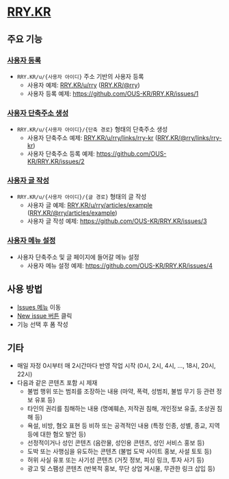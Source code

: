 # [RRY.KR](https://rry.kr)

## 주요 기능

### [사용자 등록](https://github.com/OUS-KR/RRY.KR/issues/new?template=01-user-register-by-issue.yml)

- `RRY.KR/u/{사용자 아이디}` 주소 기반의 사용자 등록
  - 사용자 예제: [RRY.KR/u/rry](https://rry.kr/u/rry) ([RRY.KR/@rry](https://rry.kr/@rry))
  - 사용자 등록 예제: https://github.com/OUS-KR/RRY.KR/issues/1

### [사용자 단축주소 생성](https://github.com/OUS-KR/RRY.KR/issues/new?template=02-user-short-url-register-by-issue.yml)

- `RRY.KR/u/{사용자 아이디}/{단축 경로}` 형태의 단축주소 생성
  - 사용자 단축주소 예제: [RRY.KR/u/rry/links/rry-kr](https://rry.kr/u/rry/links/rry-kr) ([RRY.KR/@rry/links/rry-kr](https://rry.kr/@rry/links/rry-kr))
  - 사용자 단축주소 등록 예제: https://github.com/OUS-KR/RRY.KR/issues/2

### [사용자 글 작성](https://github.com/OUS-KR/RRY.KR/issues/new?template=03-user-article-writing-by-issue.yml)

- `RRY.KR/u/{사용자 아이디}/{글 경로}` 형태의 글 작성
  - 사용자 글 예제: [RRY.KR/u/rry/articles/example](https://rry.kr/u/rry/articles/example) ([RRY.KR/@rry/articles/example](https://rry.kr/@rry/articles/example))
  - 사용자 글 작성 예제: https://github.com/OUS-KR/RRY.KR/issues/3
 
### [사용자 메뉴 설정](https://github.com/OUS-KR/RRY.KR/issues/new?template=04-user-menu-setting-by-issue.yml)

- 사용자 단축주소 및 글 페이지에 들어갈 메뉴 설정
  - 사용자 메뉴 설정 예제: https://github.com/OUS-KR/RRY.KR/issues/4

## 사용 방법

- [Issues 메뉴](https://github.com/OUS-KR/RRY.KR/issues) 이동
- [New issue 버튼](https://github.com/OUS-KR/RRY.KR/issues/new/choose) 클릭
- 기능 선택 후 폼 작성

## 기타

- 매일 자정 0시부터 매 2시간마다 반영 작업 시작 (0시, 2시, 4시, ..., 18시, 20시, 22시)
- 다음과 같은 콘텐츠 포함 시 제재
  - 불법 행위 또는 범죄를 조장하는 내용 (마약, 폭력, 성범죄, 불법 무기 등 관련 정보 유포 등)
  - 타인의 권리를 침해하는 내용 (명예훼손, 저작권 침해, 개인정보 유출, 초상권 침해 등)
  - 욕설, 비방, 혐오 표현 등 비하 또는 공격적인 내용 (특정 인종, 성별, 종교, 지역 등에 대한 혐오 발언 등)
  - 선정적이거나 성인 콘텐츠 (음란물, 성인용 콘텐츠, 성인 서비스 홍보 등)
  - 도박 또는 사행심을 유도하는 콘텐츠 (불법 도박 사이트 홍보, 사설 토토 등)
  - 허위 사실 유포 또는 사기성 콘텐츠 (거짓 정보, 피싱 링크, 투자 사기 등)
  - 광고 및 스팸성 콘텐츠 (반복적 홍보, 무단 상업 게시물, 무관한 링크 삽입 등)
